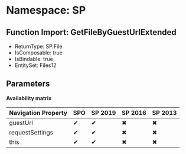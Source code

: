 # Namespace: SP

## Function Import: GetFileByGuestUrlExtended

- ReturnType: SP.File
- IsComposable: true
- IsBindable: true
- EntitySet: Files12

## Parameters

**Availability matrix**

Navigation Property | SPO | SP 2019 | SP 2016 | SP 2013
----------|-----|---------|---------|--------
guestUrl | ✔ | ✔ | ✖ | ✖
requestSettings | ✔ | ✔ | ✖ | ✖
this | ✔ | ✔ | ✖ | ✖
